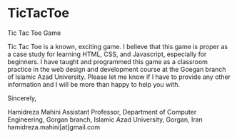 # TicTacToe
Tic Tac Toe Game

Tic Tac Toe is a known, exciting game. I believe that this game is proper as a case study for learning HTML, CSS, and Javascript, especially for beginners. I have taught and programmed this game as a classroom practice in the web design and development course at the Goegan branch of Islamic Azad University. 
Please let me know if I have to provide any other information and I will be more than happy to help you with.

Sincerely,

Hamidreza Mahini
Assistant Professor,
Department of Computer Engineering,
Gorgan branch, Islamic Azad University,
Gorgan, Iran
hamidreza.mahini[at]gmail.com
